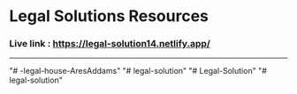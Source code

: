 # Legal Solutions Resources

### Live link : https://legal-solution14.netlify.app/



----------------

"# -legal-house-AresAddams" 
"# legal-solution" 
"# Legal-Solution" 
"# legal-solution" 
